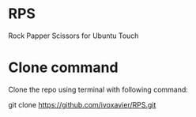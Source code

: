 # RPS
Rock Papper Scissors for Ubuntu Touch

# Clone command

Clone the repo using terminal with following command:

git clone https://github.com/ivoxavier/RPS.git
